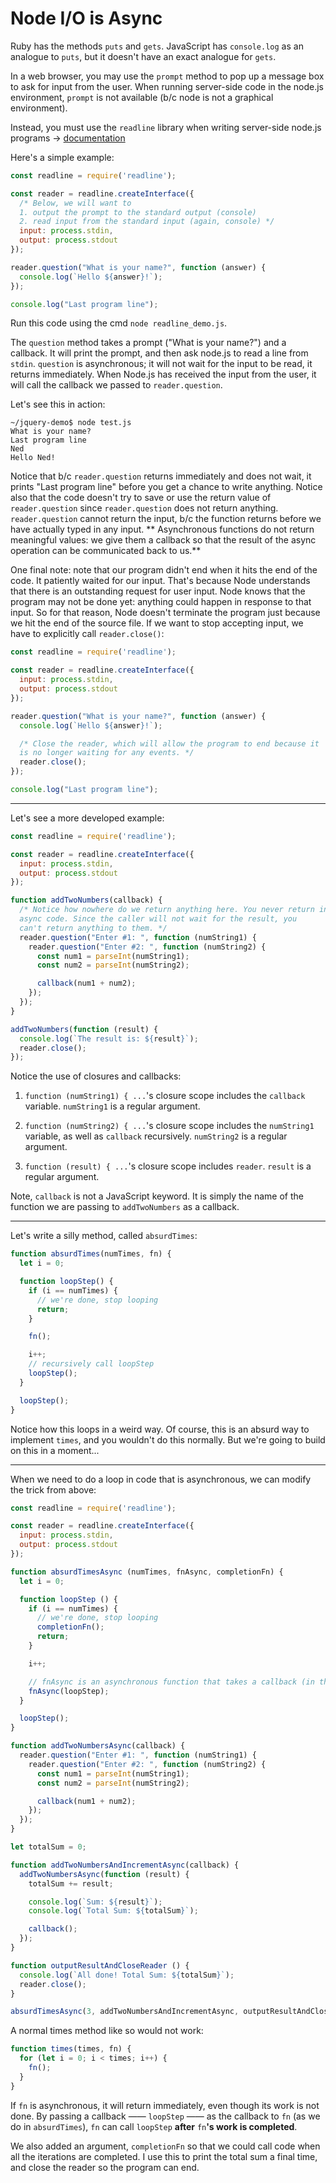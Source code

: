 # Node I/O is Async

Ruby has the methods `puts` and `gets`. JavaScript has `console.log` as an analogue to `puts`, but it doesn't have an exact analogue for `gets`.

In a web browser, you may use the `prompt` method to pop up a message box to ask for input from the user. When running server-side code in the node.js environment, `prompt` is not available (b/c node is not a graphical environment).

Instead, you must use the `readline` library when writing server-side node.js programs → [documentation](http://nodejs.org/api/readline.html)

Here's a simple example:

```js
const readline = require('readline');

const reader = readline.createInterface({
  /* Below, we will want to
  1. output the prompt to the standard output (console)
  2. read input from the standard input (again, console) */
  input: process.stdin,
  output: process.stdout
});

reader.question("What is your name?", function (answer) {
  console.log(`Hello ${answer}!`);
});

console.log("Last program line");
```

Run this code using the cmd `node readline_demo.js`.

The `question` method takes a prompt ("What is your name?") and a callback. It will print the prompt, and then ask node.js to read a line from `stdin`. `question` is asynchronous; it will not wait for the input to be read, it returns immediately. When Node.js has received the input from the user, it will call the callback we passed to `reader.question`.

Let's see this in action:

```
~/jquery-demo$ node test.js
What is your name?
Last program line
Ned
Hello Ned!
```

Notice that b/c `reader.question` returns immediately and does not wait, it prints "Last program line" before you get a chance to write anything. Notice also that the code doesn't try to save or use the return value of `reader.question` since `reader.question` does not return anything. `reader.question` cannot return the input, b/c the function returns before we have actually typed in any input. ** Asynchronous functions do not return meaningful values: we give them a callback so that the result of the async operation can be communicated back to us.**

One final note: note that our program didn't end when it hits the end of the code. It patiently waited for our input. That's because Node understands that there is an outstanding request for user input. Node knows that the program may not be done yet: anything could happen in response to that input. So for that reason, Node doesn't terminate the program just because we hit the end of the source file. If we want to stop accepting input, we have to explicitly call `reader.close()`:

```js
const readline = require('readline');

const reader = readline.createInterface({
  input: process.stdin,
  output: process.stdout
});

reader.question("What is your name?", function (answer) {
  console.log(`Hello ${answer}!`);

  /* Close the reader, which will allow the program to end because it
  is no longer waiting for any events. */
  reader.close();
});

console.log("Last program line");
```

---

Let's see a more developed example:

```js
const readline = require('readline');

const reader = readline.createInterface({
  input: process.stdin,
  output: process.stdout
});

function addTwoNumbers(callback) {
  /* Notice how nowhere do we return anything here. You never return in
  async code. Since the caller will not wait for the result, you
  can't return anything to them. */
  reader.question("Enter #1: ", function (numString1) {
    reader.question("Enter #2: ", function (numString2) {
      const num1 = parseInt(numString1);
      const num2 = parseInt(numString2);

      callback(num1 + num2);
    });
  });
}

addTwoNumbers(function (result) {
  console.log(`The result is: ${result}`);
  reader.close();
});
```

Notice the use of closures and callbacks:

1. `function (numString1) { ...`'s closure scope includes the `callback` variable. `numString1` is a regular argument.

2. `function (numString2) { ...`'s closure scope includes the `numString1` variable, as well as `callback` recursively. `numString2` is a regular argument.

3. `function (result) { ...`'s closure scope includes `reader`. `result` is a regular argument.

Note, `callback` is not a JavaScript keyword. It is simply the name of the function we are passing to `addTwoNumbers` as a callback.

---

Let's write a silly method, called `absurdTimes`:

```js
function absurdTimes(numTimes, fn) {
  let i = 0;

  function loopStep() {
    if (i == numTimes) {
      // we're done, stop looping
      return;
    }

    fn();

    i++;
    // recursively call loopStep
    loopStep();
  }

  loopStep();
}
```

Notice how this loops in a weird way. Of course, this is an absurd way to implement `times`, and you wouldn't do this normally. But we're going to build on this in a moment...

---

When we need to do a loop in code that is asynchronous, we can modify the trick from above:

```js
const readline = require('readline');

const reader = readline.createInterface({
  input: process.stdin,
  output: process.stdout
});

function absurdTimesAsync (numTimes, fnAsync, completionFn) {
  let i = 0;

  function loopStep () {
    if (i == numTimes) {
      // we're done, stop looping
      completionFn();
      return;
    }

    i++;

    // fnAsync is an asynchronous function that takes a callback (in this case loopStep)
    fnAsync(loopStep);
  }

  loopStep();
}

function addTwoNumbersAsync(callback) {
  reader.question("Enter #1: ", function (numString1) {
    reader.question("Enter #2: ", function (numString2) {
      const num1 = parseInt(numString1);
      const num2 = parseInt(numString2);

      callback(num1 + num2);
    });
  });
}

let totalSum = 0;

function addTwoNumbersAndIncrementAsync(callback) {
  addTwoNumbersAsync(function (result) {
    totalSum += result;

    console.log(`Sum: ${result}`);
    console.log(`Total Sum: ${totalSum}`);

    callback();
  });
}

function outputResultAndCloseReader () {
  console.log(`All done! Total Sum: ${totalSum}`);
  reader.close();
}

absurdTimesAsync(3, addTwoNumbersAndIncrementAsync, outputResultAndCloseReader);
```

A normal times method like so would not work:

```js
function times(times, fn) {
  for (let i = 0; i < times; i++) {
    fn();
  }
}
```

If `fn` is asynchronous, it will return immediately, even though its work is not done. By passing a callback ―― `loopStep` ―― as the callback to `fn` (as we do in `absurdTimes`), `fn` can call `loopStep` **after** `fn`**'s work is completed**.

We also added an argument, `completionFn` so that we could call code when all the iterations are completed. I use this to print the total sum a final time, and close the reader so the program can end.

